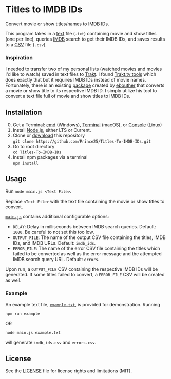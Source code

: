 # Titles to IMDB IDs
Convert movie or show titles/names to IMDB IDs.

This program takes in a [text](https://en.wikipedia.org/wiki/Text_file) file (`.txt`) containing movie and show titles (one per line), queries [IMDB](https://www.imdb.com/) search to get their IMDB IDs, and saves results to a [CSV](https://en.wikipedia.org/wiki/Comma-separated_values) file (`.csv`).

### Inspiration
I needed to transfer two of my personal lists (watched movies and movies I'd like to watch) saved in text files to [Trakt](https://trakt.tv/). I found [Trakt.tv tools](https://github.com/xbgmsharp/trakt) which does exactly that but it requires IMDB IDs instead of movie names. Fortunately, there is an existing [package](https://github.com/ebouther/imdb-id) created by [ebouther](https://github.com/ebouther) that converts a movie or show title to its respective IMDB ID. I simply utilize his tool to convert a text file full of movie and show titles to IMDB IDs.


## Installation
0. Get a Terminal: [cmd](https://en.wikipedia.org/wiki/Cmd.exe) (Windows), [Terminal](https://en.wikipedia.org/wiki/Terminal_(macOS)) (macOS), or [Console](https://en.wikipedia.org/wiki/Linux_console) (Linux)
1. Install [Node.js](https://nodejs.org/en/), either LTS or Current.
2. Clone or [download](https://github.com/Prince25/Titles-To-IMDB-IDs/archive/refs/heads/main.zip) this repository\
`git clone https://github.com/Prince25/Titles-To-IMDB-IDs.git`
3. Go to root directory\
`cd Titles-To-IMDB-IDs`
4. Install npm packages via a terminal\
`npm install`


## Usage
Run `node main.js <Text File>`.

Replace `<Text File>` with the text file containing the movie or show titles to convert.

[`main.js`](main.js) contains additional configurable options:
  - `DELAY`: Delay in milliseconds between IMDB search queries. Default: `1000`. Be careful to not set this too low.
  - `OUTPUT_FILE`: The name of the output CSV file containing the titles, IMDB IDs, and IMDB URLs. Default: `imdb_ids`.
  - `ERROR_FILE`: The name of the error CSV file containing the titles which failed to be converted as well as the error message and the attempted IMDB search query URL. Default: `errors`.

Upon run, a `OUTPUT_FILE` CSV containing the respective IMDB IDs will be generated. If some titles failed to convert, a `ERROR_FILE` CSV will be created as well.

### Example
An example text file, [`example.txt`](example.txt), is provided for demonstration. Running
```
npm run example
```
OR
```
node main.js example.txt
```
will generate `imdb_ids.csv` and `errors.csv`.


## License
See the [LICENSE](LICENSE) file for license rights and limitations (MIT).
